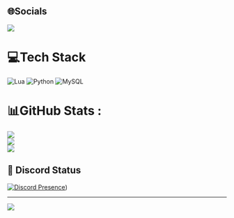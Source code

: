 ## 🌐Socials
 <p><a href="https://discord.gg/KjtV6FXt2a">
     <img src="https://img.shields.io/discord/803577880410980364?style=for-the-badge&logo=discord&labelColor=7289da&logoColor=white&color=2c2f33&label=Discord"/>
 </a></p>


# 💻Tech Stack
![Lua](https://img.shields.io/badge/lua-%232C2D72.svg?style=for-the-badge&logo=lua&logoColor=white) ![Python](https://img.shields.io/badge/python-3670A0?style=for-the-badge&logo=python&logoColor=ffdd54) ![MySQL](https://img.shields.io/badge/mysql-%2300f.svg?style=for-the-badge&logo=mysql&logoColor=white)
# 📊GitHub Stats :
![](https://github-readme-stats.vercel.app/api?username=Amir-PH&theme=radical&hide_border=false&include_all_commits=false&count_private=true)<br/>
![](https://github-readme-streak-stats.herokuapp.com/?user=Amir-PH&theme=radical&hide_border=false)<br/>
![](https://github-readme-stats.vercel.app/api/top-langs/?username=Amir-PH&theme=radical&hide_border=false&include_all_commits=false&count_private=true&layout=compact)

## 🔧 Discord Status
[![Discord Presence](https://lanyard.cnrad.dev/api/^AmirPH#5185)](https://discord.com/users/https://discord.com/users/^AmirPH#5185))




---
[![](https://visitcount.itsvg.in/api?id=Amir-PH&icon=0&color=11)](https://visitcount.itsvg.in)
